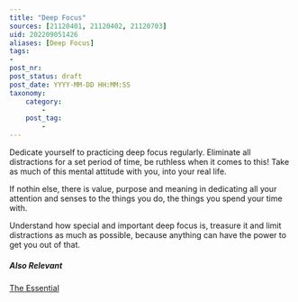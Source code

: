 ```yaml
---
title: "Deep Focus"
sources: [21120401, 21120402, 21120703]
uid: 202209051426
aliases: [Deep Focus]
tags:
-
post_nr:
post_status: draft
post_date: YYYY-MM-DD HH:MM:SS
taxonomy:
    category:
        -
    post_tag:
        -
---
```

Dedicate yourself to practicing deep focus regularly. Eliminate all distractions for a set period of time, be ruthless when it comes to this! Take as much of this mental attitude with you, into your real life.

If nothin else, there is value, purpose and meaning in dedicating all your attention and senses to the things you do, the things you spend your time with.

Understand how special and important deep focus is, treasure it and limit distractions as much as possible, because anything can have the power to get you out of that.

##### Also Relevant
[The Essential](the-essential.md)